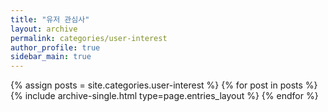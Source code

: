 ```yaml
---
title: "유저 관심사"
layout: archive
permalink: categories/user-interest
author_profile: true
sidebar_main: true
---
```



{% assign posts = site.categories.user-interest %}
{% for post in posts %} {% include archive-single.html type=page.entries_layout %} {% endfor %}
